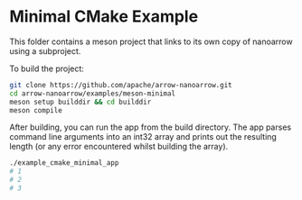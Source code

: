 <!---
  Licensed to the Apache Software Foundation (ASF) under one
  or more contributor license agreements.  See the NOTICE file
  distributed with this work for additional information
  regarding copyright ownership.  The ASF licenses this file
  to you under the Apache License, Version 2.0 (the
  "License"); you may not use this file except in compliance
  with the License.  You may obtain a copy of the License at

    http://www.apache.org/licenses/LICENSE-2.0

  Unless required by applicable law or agreed to in writing,
  software distributed under the License is distributed on an
  "AS IS" BASIS, WITHOUT WARRANTIES OR CONDITIONS OF ANY
  KIND, either express or implied.  See the License for the
  specific language governing permissions and limitations
  under the License.
-->

# Minimal CMake Example

This folder contains a meson project that links to its own copy of
nanoarrow using a subproject.

To build the project:

```bash
git clone https://github.com/apache/arrow-nanoarrow.git
cd arrow-nanoarrow/examples/meson-minimal
meson setup builddir && cd builddir
meson compile
```

After building, you can run the app from the build directory. The app
parses command line arguments into an int32 array and prints out the
resulting length (or any error encountered whilst building the array).

```bash
./example_cmake_minimal_app
# 1
# 2
# 3
```
